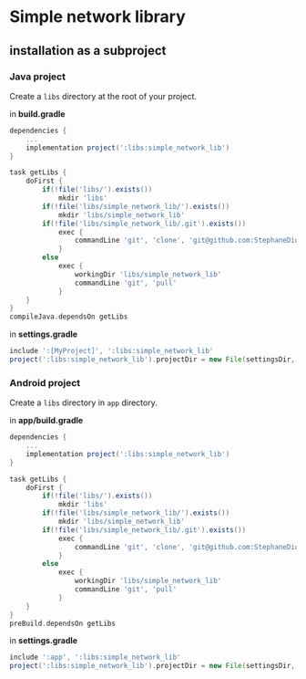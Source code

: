 # Simple network library
## installation as a subproject

### Java project
Create a `libs` directory at the root of your project.  

in **build.gradle**
```gradle
dependencies {
    ...
    implementation project(':libs:simple_network_lib')
}

task getLibs {
    doFirst {
        if(!file('libs/').exists())
            mkdir 'libs'
        if(!file('libs/simple_network_lib/').exists())
            mkdir 'libs/simple_network_lib'
        if(!file('libs/simple_network_lib/.git').exists())
            exec {
                commandLine 'git', 'clone', 'git@github.com:StephaneDionisio/simple_network_lib.git', 'libs/simple_network_lib'
            }
        else
            exec {
                workingDir 'libs/simple_network_lib'
                commandLine 'git', 'pull'
            }
    }
}
compileJava.dependsOn getLibs
```
in **settings.gradle**
```gradle
include ':[MyProject]', ':libs:simple_network_lib'
project(':libs:simple_network_lib').projectDir = new File(settingsDir, 'libs/simple_network_lib')
```
### Android project
Create a `libs` directory in `app` directory.  

in **app/build.gradle**
```gradle
dependencies {
    ...
    implementation project(':libs:simple_network_lib')
}

task getLibs {
    doFirst {
        if(!file('libs/').exists())
            mkdir 'libs'
        if(!file('libs/simple_network_lib/').exists())
            mkdir 'libs/simple_network_lib'
        if(!file('libs/simple_network_lib/.git').exists())
            exec {
                commandLine 'git', 'clone', 'git@github.com:StephaneDionisio/simple_network_lib.git', 'libs/simple_network_lib'
            }
        else
            exec {
                workingDir 'libs/simple_network_lib'
                commandLine 'git', 'pull'
            }
    }
}
preBuild.dependsOn getLibs
```
in **settings.gradle**
```gradle
include ':app', ':libs:simple_network_lib'
project(':libs:simple_network_lib').projectDir = new File(settingsDir, 'app/libs/simple_network_lib')
```